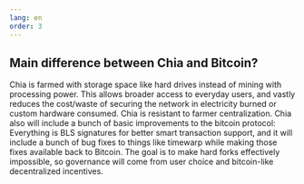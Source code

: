 ```yaml
---
lang: en
order: 3
---
```


Main difference between Chia and Bitcoin?
-----------------------------------------

Chia is farmed with storage space like hard drives instead of mining with processing power. This allows broader access to everyday users, and vastly reduces the cost/waste of securing the network in electricity burned or custom hardware consumed. Chia is resistant to farmer centralization. Chia also will include a bunch of basic improvements to the bitcoin protocol: Everything is BLS signatures for better smart transaction support, and it will include a bunch of bug fixes to things like timewarp while making those fixes available back to Bitcoin. The goal is to make hard forks effectively impossible, so governance will come from user choice and bitcoin-like decentralized incentives.